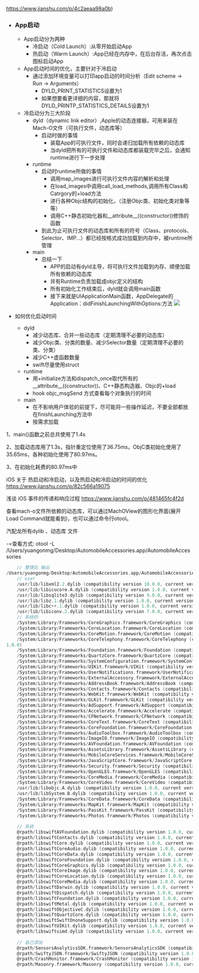 



https://www.jianshu.com/p/4c2aeaa98a0b)

- ### App启动

  - App启动分为两种
    - 冷启动（Cold Launch）:从零开始启动App
    - 热启动（Warm Launch）:App已经在内存中，在后台存活，再次点击图标启动App
  - App启动时间的优化，主要针对于冷启动
    - 通过添加环境变量可以打印app启动的时间分析（Edit scheme -> Run -> Arguments）
      - DYLD_PRINT_STATISTICS设置为1
      - 如果想要看更详细的内容，那就将DYLD_PRINTP_STATISTICS_DETAILS设置为1
  - 冷启动分为三大阶段
    - dyld（dynamic link editor）,Apple的动态连接器，可用来装在Mach-O文件（可执行文件，动态库等）
      - 启动时做的事情
        - 装载App的可执行文件，同时会递归加载所有依赖的动态库
        - 当dyld把所有的可执行文件和动态库都装载完毕之后，会通知runtime进行下一步处理
    - runtime
      - 启动时runtime所做的事情
        - 调用map_images进行可执行文件内容的解析和处理
        - 在load_images中调用call_load_methods,调用所有Class和Catrgory的+load方法
        - 进行各种Objc结构的初始化，（注册Objc类、初始化类对象等等）
        - 调用C++静态初始化器和__attribute__((constructor))修饰的函数
      - 到此为止可执行文件的动态库和所有的符号（Class、protocols、Selector、IMP...）都已经按格式成功加载到内存中，被runtime所管理
    - main
      - 总结一下
        - APP的启动有dyld主导，将可执行文件加载到内存、顺便加载所有依赖的动态库
        - 并有Runtime负责加载成objc定义的结构
        - 所有初始化工作结束后，dyld就会调用main函数
        - 接下来就是UIApplicationMain函数，AppDelegate的Application：didFinishLaunchingWithOptions:方法
          ![](https://user-gold-cdn.xitu.io/2019/5/13/16ab091b898deaed?w=960&h=280&f=png&s=68208)

- 如何优化启动时间

  - dyld
    - 减少动态库、合并一些动态库（定期清理不必要的动态库）
    - 减少Objc类、分类的数量、减少Selector数量（定期清理不必要的类、分类）
    - 减少C++虚函数数量
    - swift尽量使用struct
  - runtime
    - 用+initialize方法和dispatch_once取代所有的__attribute__((constructor))、C++静态构造器、Objc的+load
    - hook objc_msgSend 方式查看每个对象执行的时间
  - main
    - 在不影响用户体验的前提下，尽可能将一些操作延迟，不要全部都放在finishLaunching方法中
    - 按需求加载





1、main()函数之前总共使用了1.4s

2、加载动态库用了1.3s，指针重定位使用了36.75ms，ObjC类初始化使用了35.65ms，各种初始化使用了80.97ms。

3、在初始化耗费的80.97ms中



iOS 关于 热启动和冷启动，以及热启动和冷启动的时间的优化  https://www.jianshu.com/p/82c566a19075

浅谈 iOS 事件的传递和响应过程 https://www.jianshu.com/p/481465fc4f2d







查看mach-o文件所依赖的动态库，可以通过MachOView的图形化界面(展开Load Command就能看到)，也可以通过命令行otool。

汽配龙所有dylib 、动态库  文件

-=查看方式: otool -L /Users/yuangonmg/Desktop/AutomobileAccessories.app/AutomobileAccessories

```objective-c
	// 整理后 输出
/Users/yuangonmg/Desktop/AutomobileAccessories.app/AutomobileAccessories:
	// user
	/usr/lib/libxml2.2.dylib (compatibility version 10.0.0, current version 10.9.0)
	/usr/lib/libicucore.A.dylib (compatibility version 1.0.0, current version 62.1.0)
	/usr/lib/libsqlite3.dylib (compatibility version 9.0.0, current version 274.20.0)
	/usr/lib/libz.1.dylib (compatibility version 1.0.0, current version 1.2.11)
	/usr/lib/libc++.1.dylib (compatibility version 1.0.0, current version 400.9.4)
	/usr/lib/libiconv.2.dylib (compatibility version 7.0.0, current version 7.0.0)
	// 系统的
	/System/Library/Frameworks/CoreGraphics.framework/CoreGraphics (compatibility version 64.0.0, current version 1245.9.2)
	/System/Library/Frameworks/CoreLocation.framework/CoreLocation (compatibility version 1.0.0, current version 2245.8.12)
	/System/Library/Frameworks/CoreMotion.framework/CoreMotion (compatibility version 1.0.0, current version 2245.8.12)
	/System/Library/Frameworks/CoreTelephony.framework/CoreTelephony (compatibility version 1.0.0, current version 0.0.0)
1.0.0)
	/System/Library/Frameworks/Foundation.framework/Foundation (compatibility version 300.0.0, current version 1560.10.0)
	/System/Library/Frameworks/QuartzCore.framework/QuartzCore (compatibility version 1.2.0, current version 1.11.0)
	/System/Library/Frameworks/SystemConfiguration.framework/SystemConfiguration (compatibility version 1.0.0, current version 963.200.27)
	/System/Library/Frameworks/UIKit.framework/UIKit (compatibility version 1.0.0, current version 61000.0.0)
	/System/Library/Frameworks/UserNotifications.framework/UserNotifications (compatibility version 1.0.0, current version 1.0.0)
	/System/Library/Frameworks/ExternalAccessory.framework/ExternalAccessory (compatibility version 1.0.0, current version 1.0.0)
	/System/Library/Frameworks/AddressBook.framework/AddressBook (compatibility version 1.0.0, current version 1.0.0)
	/System/Library/Frameworks/Contacts.framework/Contacts (compatibility version 0.0.0, current version 0.0.0)
	/System/Library/Frameworks/WebKit.framework/WebKit (compatibility version 1.0.0, current version 606.2.104)
	/System/Library/Frameworks/GLKit.framework/GLKit (compatibility version 1.0.0, current version 103.2.0)
	/System/Library/Frameworks/AdSupport.framework/AdSupport (compatibility version 1.0.0, current version 1.0.0)
	/System/Library/Frameworks/Accelerate.framework/Accelerate (compatibility version 1.0.0, current version 4.0.0)
	/System/Library/Frameworks/CFNetwork.framework/CFNetwork (compatibility version 1.0.0, current version 975.0.3)
	/System/Library/Frameworks/CoreText.framework/CoreText (compatibility version 1.0.0, current version 1.0.0)
	/System/Library/Frameworks/CoreFoundation.framework/CoreFoundation (compatibility version 150.0.0, current version 1560.10.0)
	/System/Library/Frameworks/AudioToolbox.framework/AudioToolbox (compatibility version 1.0.0, current version 492.0.0)
	/System/Library/Frameworks/ImageIO.framework/ImageIO (compatibility version 1.0.0, current version 0.0.0)
	/System/Library/Frameworks/AVFoundation.framework/AVFoundation (compatibility version 1.0.0, current version 2.0.0)
	/System/Library/Frameworks/AssetsLibrary.framework/AssetsLibrary (compatibility version 1.0.0, current version 1.0.0)
	/System/Library/Frameworks/MobileCoreServices.framework/MobileCoreServices (compatibility version 1.0.0, current version 935.2.0)
	/System/Library/Frameworks/JavaScriptCore.framework/JavaScriptCore (compatibility version 1.0.0, current version 606.2.104)
	/System/Library/Frameworks/Security.framework/Security (compatibility version 1.0.0, current version 58286.222.2)
	/System/Library/Frameworks/OpenGLES.framework/OpenGLES (compatibility version 1.0.0, current version 1.0.0)
	/System/Library/Frameworks/CoreMedia.framework/CoreMedia (compatibility version 1.0.0, current version 1.0.0)
	/System/Library/Frameworks/CoreVideo.framework/CoreVideo (compatibility version 1.2.0, current version 1.5.0)
	/usr/lib/libobjc.A.dylib (compatibility version 1.0.0, current version 228.0.0)
	/usr/lib/libSystem.B.dylib (compatibility version 1.0.0, current version 1252.200.5)
	/System/Library/Frameworks/CoreData.framework/CoreData (compatibility version 1.0.0, current version 866.2.0)
	/System/Library/Frameworks/MapKit.framework/MapKit (compatibility version 1.0.0, current version 14.0.0)
	/System/Library/Frameworks/PassKit.framework/PassKit (compatibility version 1.0.0, current version 1.0.0)
	/System/Library/Frameworks/Photos.framework/Photos (compatibility version 1.0.0, current version 1.0.0)
    
	// 系统
	@rpath/libswiftAVFoundation.dylib (compatibility version 1.0.0, current version 1000.11.42)
	@rpath/libswiftContacts.dylib (compatibility version 1.0.0, current version 1000.11.42)
	@rpath/libswiftCore.dylib (compatibility version 1.0.0, current version 1000.11.42)
	@rpath/libswiftCoreAudio.dylib (compatibility version 1.0.0, current version 1000.11.42)
	@rpath/libswiftCoreData.dylib (compatibility version 1.0.0, current version 1000.11.42)
	@rpath/libswiftCoreFoundation.dylib (compatibility version 1.0.0, current version 1000.11.42)
	@rpath/libswiftCoreGraphics.dylib (compatibility version 1.0.0, current version 1000.11.42)
	@rpath/libswiftCoreImage.dylib (compatibility version 1.0.0, current version 1000.11.42)
	@rpath/libswiftCoreLocation.dylib (compatibility version 1.0.0, current version 1000.11.42)
	@rpath/libswiftCoreMedia.dylib (compatibility version 1.0.0, current version 1000.11.42)
	@rpath/libswiftDarwin.dylib (compatibility version 1.0.0, current version 1000.11.42)
	@rpath/libswiftDispatch.dylib (compatibility version 1.0.0, current version 1000.11.42)
	@rpath/libswiftFoundation.dylib (compatibility version 1.0.0, current version 1000.11.42)
	@rpath/libswiftMetal.dylib (compatibility version 1.0.0, current version 1000.11.42)
	@rpath/libswiftObjectiveC.dylib (compatibility version 1.0.0, current version 1000.11.42)
	@rpath/libswiftQuartzCore.dylib (compatibility version 1.0.0, current version 1000.11.42)
	@rpath/libswiftSwiftOnoneSupport.dylib (compatibility version 1.0.0, current version 1000.11.42)
	@rpath/libswiftUIKit.dylib (compatibility version 1.0.0, current version 1000.11.42)
	@rpath/libswiftsimd.dylib (compatibility version 1.0.0, current version 1000.11.42)  
    
    // 自己添加
	@rpath/SensorsAnalyticsSDK.framework/SensorsAnalyticsSDK (compatibility version 1.0.0, current version 1.0.0)
	@rpath/SwiftyJSON.framework/SwiftyJSON (compatibility version 1.0.0, current version 1.0.0)
	@rpath/CrashMonitor.framework/CrashMonitor (compatibility version 1.0.0, current version 
	@rpath/Masonry.framework/Masonry (compatibility version 1.0.0, current version 1.0.0)
```

